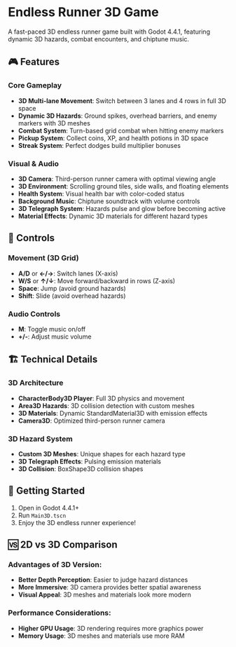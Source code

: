 # Endless Runner 3D Game

A fast-paced 3D endless runner game built with Godot 4.4.1, featuring dynamic 3D hazards, combat encounters, and chiptune music.

## 🎮 Features

### Core Gameplay
- **3D Multi-lane Movement**: Switch between 3 lanes and 4 rows in full 3D space
- **Dynamic 3D Hazards**: Ground spikes, overhead barriers, and enemy markers with 3D meshes
- **Combat System**: Turn-based grid combat when hitting enemy markers
- **Pickup System**: Collect coins, XP, and health potions in 3D space
- **Streak System**: Perfect dodges build multiplier bonuses

### Visual & Audio
- **3D Camera**: Third-person runner camera with optimal viewing angle
- **3D Environment**: Scrolling ground tiles, side walls, and floating elements
- **Health System**: Visual health bar with color-coded status
- **Background Music**: Chiptune soundtrack with volume controls
- **3D Telegraph System**: Hazards pulse and glow before becoming active
- **Material Effects**: Dynamic 3D materials for different hazard types

## 🎯 Controls

### Movement (3D Grid)
- **A/D** or **←/→**: Switch lanes (X-axis)
- **W/S** or **↑/↓**: Move forward/backward in rows (Z-axis)
- **Space**: Jump (avoid ground hazards)
- **Shift**: Slide (avoid overhead hazards)

### Audio Controls
- **M**: Toggle music on/off
- **+/-**: Adjust music volume

## 🏗️ Technical Details

### 3D Architecture
- **CharacterBody3D Player**: Full 3D physics and movement
- **Area3D Hazards**: 3D collision detection with custom meshes
- **3D Materials**: Dynamic StandardMaterial3D with emission effects
- **Camera3D**: Optimized third-person runner camera

### 3D Hazard System
- **Custom 3D Meshes**: Unique shapes for each hazard type
- **3D Telegraph Effects**: Pulsing emission materials
- **3D Collision**: BoxShape3D collision shapes

## 🚀 Getting Started

1. Open in Godot 4.4.1+
2. Run `Main3D.tscn`
3. Enjoy the 3D endless runner experience!

## 🆚 2D vs 3D Comparison

### Advantages of 3D Version:
- **Better Depth Perception**: Easier to judge hazard distances
- **More Immersive**: 3D camera provides better spatial awareness
- **Visual Appeal**: 3D meshes and materials look more modern

### Performance Considerations:
- **Higher GPU Usage**: 3D rendering requires more graphics power
- **Memory Usage**: 3D meshes and materials use more RAM
